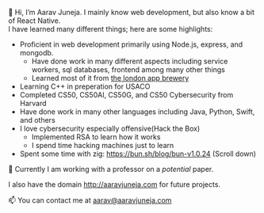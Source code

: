 👋 Hi, I’m Aarav Juneja. I mainly know web development, but also know a bit of React Native.  
I have learned many different things; here are some highlights:
- Proficient in web development primarily using Node.js, express, and mongodb.
  -  Have done work in many different aspects including service workers, sql databases, frontend among many other things
  -  Learned most of it from [the london app brewery](https://www.appbrewery.co/p/the-complete-web-development-course)
- Learning C++ in preperation for USACO
- Completed CS50, CS50AI, CS50G, and CS50 Cybersecurity from Harvard
- Have done work in many other languages including Java, Python, Swift, and others
- I love cybersecurity especially offensive(Hack the Box)
  - Implemented RSA to learn how it works
  - I spend time hacking machines just to learn
- Spent some time with zig: https://bun.sh/blog/bun-v1.0.24 (Scroll down)

🌱 Currently I am working with a professor on a *potential* paper.

I also have the domain http://aaravjuneja.com for future projects.

📫 You can contact me at aarav@aaravjuneja.com 

<!---
Aarav-Juneja/Aarav-Juneja is a ✨ special ✨ repository because its `README.md` (this file) appears on your GitHub profile.
You can click the Preview link to take a look at your changes.
--->
